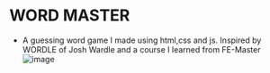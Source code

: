 # WORD MASTER
- A guessing word game I made using html,css and js. Inspired by WORDLE of Josh Wardle and a course I learned from FE-Master
![image](https://user-images.githubusercontent.com/38072566/202511118-8a993bfa-8c0f-43db-876c-fd2febd44b1d.png)
